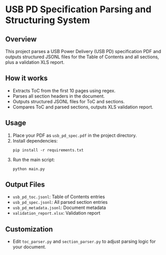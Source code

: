 # USB PD Specification Parsing and Structuring System

## Overview
This project parses a USB Power Delivery (USB PD) specification PDF and outputs structured JSONL files for the Table of Contents and all sections, plus a validation XLS report.

## How it works
- Extracts ToC from the first 10 pages using regex.
- Parses all section headers in the document.
- Outputs structured JSONL files for ToC and sections.
- Compares ToC and parsed sections, outputs XLS validation report.

## Usage
1. Place your PDF as `usb_pd_spec.pdf` in the project directory.
2. Install dependencies:
   ```
   pip install -r requirements.txt
   ```
3. Run the main script:
   ```
   python main.py
   ```

## Output Files
- `usb_pd_toc.jsonl`: Table of Contents entries
- `usb_pd_spec.jsonl`: All parsed section entries
- `usb_pd_metadata.jsonl`: Document metadata
- `validation_report.xlsx`: Validation report

## Customization
- Edit `toc_parser.py` and `section_parser.py` to adjust parsing logic for your document.
